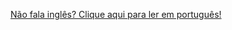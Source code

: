 <a href="https://github.com/laysaalves/banknotes-app/blob/main/README-PTBR">Não fala inglês? Clique aqui para ler em português!</a>

